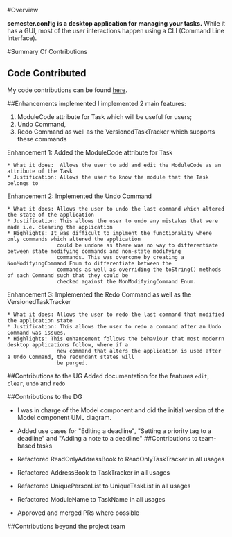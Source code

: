 #Overview

**semester.config is a desktop application for managing your tasks.**
While it has a GUI, most of the user interactions happen using a CLI (Command Line Interface).

#Summary Of Contributions

## Code Contributed
My code contributions can be found [here](https://nus-cs2103-ay2021s2.github.io/tp-dashboard/?search=&sort=groupTitle&sortWithin=title&timeframe=commit&mergegroup=&groupSelect=groupByRepos&breakdown=true&checkedFileTypes=docs~functional-code~test-code~other&since=&tabOpen=true&tabType=authorship&tabAuthor=geraldfan&tabRepo=AY2021S2-CS2103-T14-4%2Ftp%5Bmaster%5D&authorshipIsMergeGroup=false&authorshipFileTypes=docs~functional-code~test-code~other&authorshipIsBinaryFileTypeChecked=false.io/tp-dashboard/#breakdown=true&search=geraldfan).

##Enhancements implemented
I implemented 2 main features:
1. ModuleCode attribute for Task which will be useful for users;
2. Undo Command, 
3. Redo Command as well as the VersionedTaskTracker which supports these commands

Enhancement 1: Added the ModuleCode attribute for Task
    
    * What it does:  Allows the user to add and edit the ModuleCode as an attribute of the Task
    * Justification: Allows the user to know the module that the Task belongs to

Enhancement 2: Implemented the Undo Command

    * What it does: Allows the user to undo the last command which altered the state of the application
    * Justification: This allows the user to undo any mistakes that were made i.e. clearing the application
    * Highlights: It was difficult to implment the functionality where only commands which altered the application 
                    could be undone as there was no way to differentiate between state modifying commands and non-state modifying 
                    commands. This was overcome by creating a NonModifyingCommand Enum to differentiate between the 
                    commands as well as overriding the toString() methods of each Command such that they could be 
                    checked against the NonModifyingCommand Enum.

Enhancement 3: Implemented the Redo Command as well as the VersionedTaskTracker

    * What it does: Allows the user to redo the last command that modified the application state
    * Justification: This allows the user to redo a command after an Undo Command was issues. 
    * Highlights: This enhancement follows the behaviour that most moderrn desktop applications follow, where if a 
                    new command that alters the application is used after a Undo Command, the redundant states will 
                    be purged. 


##Contributions to the UG
Added documentation for the features `edit`, `clear`, `undo` and `redo`

##Contributions to the DG
* I was in charge of the Model component and did the initial version of the Model component UML diagram.
* Added use cases for "Editing a deadline", "Setting a priority tag to a deadline" and "Adding a note to a deadline"
##Contributions to team-based tasks

* Refactored ReadOnlyAddressBook to ReadOnlyTaskTracker in all usages
* Refactored AddressBook to TaskTracker in all usages
* Refactored UniquePersonList to UniqueTaskList in all usages
* Refactored ModuleName to TaskName in all usages
* Approved and merged PRs where possible


##Contributions beyond the project team

